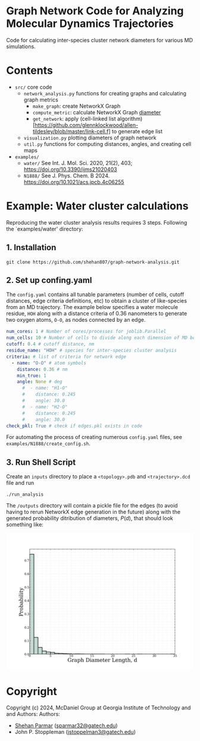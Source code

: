 # Graph Network Code for Analyzing Molecular Dynamics Trajectories
Code for calculating inter-species cluster network diameters for various MD simulations. 
# Contents
* `src/` core code
    * `network_analysis.py` functions for creating graphs and calculating graph metrics
    	* `make_graph`: create NetworkX Graph
    	* `compute_metric`: calculate NetworkX Graph [diameter](https://networkx.org/documentation/stable/reference/algorithms/generated/networkx.algorithms.distance_measures.diameter.html) 
    	* `get_network`: apply (cell-linked list algorithm)[https://github.com/glennklockwood/allen-tildesley/blob/master/link-cell.f] to generate edge list 
    * `visualization.py` plotting diameters of graph network
    * `util.py` functions for computing distances, angles, and creating cell maps
* `examples/` 
    * `water/` See  Int. J. Mol. Sci. 2020, 21(2), 403; https://doi.org/10.3390/ijms21020403 
    * `N1888/` See J. Phys. Chem. B 2024. https://doi.org/10.1021/acs.jpcb.4c06255
# Example: Water cluster calculations
Reproducing the water cluster analysis results requires 3 steps. Following the `examples/water' directory: 

## 1. Installation 
``` 
git clone https://github.com/shehan807/graph-network-analysis.git
```

## 2. Set up confing.yaml
The `config.yaml` contains all tunable parameters (number of cells, cutoff distances, edge criteria definitions, etc) to obtain a cluster of like-species from an MD trajectory. The example below specifies a water molecule residue, `HOH` along with a distance criteria of 0.36 nanometers to generate two oxygen atoms, `O-O`, as nodes connected by an edge. 

```yaml
num_cores: 1 # Number of cores/processes for joblib.Parallel 
num_cells: 10 # Number of cells to divide along each dimension of MD box 
cutoff: 0.4 # cutoff distance, nm
residue_name: "HOH" # species for inter-species cluster analysis
criteria: # list of criteria for network edge
  - name: "O-O" # atom symbols 
    distance: 0.36 # nm 
    min_true: 1
    angle: None # deg
      #  - name: "H1-O"
      #    distance: 0.245
      #    angle: 30.0
      #  - name: "H2-O"
      #    distance: 0.245
      #    angle: 30.0
check_pkl: True # check if edges.pkl exists in code
```
For automating the process of creating numerous `config.yaml` files, see `examples/N1888/create_config.sh`.

## 3. Run Shell Script
Create an `inputs` directory to place a `<topology>.pdb` and `<trajectory>.dcd` file and run

```
./run_analysis
```

The `/outputs` directory will contain a pickle file for the edges (to avoid having to rerun NetworkX edge generation in the future) along with the generated probability ditribution of diameters, $P(d)$, that should look something like:

![alt text](https://github.com/shehan807/graph-network-analysis/blob/main/examples/N1888/outputs/diam.png)

# Copyright
Copyright (c) 2024, McDaniel Group at Georgia Institute of Technology and and Authors:
Authors:
- [Shehan Parmar](https://shehan807.github.io/) (sparmar32@gatech.edu)
- John P. Stoppleman (jstoppelman3@gatech.edu)
